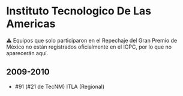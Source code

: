 # Instituto Tecnologico De Las Americas

:warning: Equipos que solo participaron en el Repechaje del Gran Premio de México no están registrados oficialmente en el ICPC, por lo que no aparecerán aquí.

## 2009-2010

- #91 (#21 de TecNM) ITLA (Regional)


